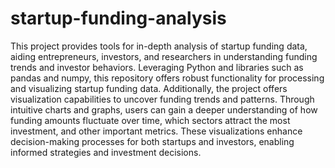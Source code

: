 # startup-funding-analysis
This project provides tools for in-depth analysis of startup funding data, aiding entrepreneurs, investors, and researchers in understanding funding trends and investor behaviors. Leveraging Python and libraries such as pandas and numpy, this repository offers robust functionality for processing and visualizing startup funding data.
Additionally, the project offers visualization capabilities to uncover funding trends and patterns. Through intuitive charts and graphs, users can gain a deeper understanding of how funding amounts fluctuate over time, which sectors attract the most investment, and other important metrics. These visualizations enhance decision-making processes for both startups and investors, enabling informed strategies and investment decisions.
